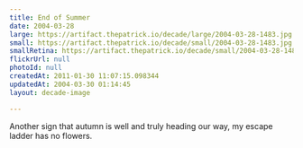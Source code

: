```yaml
---
title: End of Summer
date: 2004-03-28
large: https://artifact.thepatrick.io/decade/large/2004-03-28-1483.jpg
small: https://artifact.thepatrick.io/decade/small/2004-03-28-1483.jpg
smallRetina: https://artifact.thepatrick.io/decade/small/2004-03-28-1483@2x.jpg
flickrUrl: null
photoId: null
createdAt: 2011-01-30 11:07:15.098344
updatedAt: 2004-03-30 01:14:45
layout: decade-image

---
```

Another sign that autumn is well and truly heading our way, my escape ladder has no flowers.
